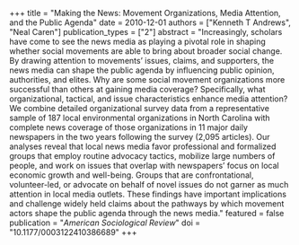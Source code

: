 +++
title = "Making the News: Movement Organizations, Media Attention, and the Public Agenda"
date = 2010-12-01
authors = ["Kenneth T Andrews", "Neal Caren"]
publication_types = ["2"]
abstract = "Increasingly, scholars have come to see the news media as playing a pivotal role in shaping whether social movements are able to bring about broader social change. By drawing attention to movements’ issues, claims, and supporters, the news media can shape the public agenda by influencing public opinion, authorities, and elites. Why are some social movement organizations more successful than others at gaining media coverage? Specifically, what organizational, tactical, and issue characteristics enhance media attention? We combine detailed organizational survey data from a representative sample of 187 local environmental organizations in North Carolina with complete news coverage of those organizations in 11 major daily newspapers in the two years following the survey (2,095 articles). Our analyses reveal that local news media favor professional and formalized groups that employ routine advocacy tactics, mobilize large numbers of people, and work on issues that overlap with newspapers’ focus on local economic growth and well-being. Groups that are confrontational, volunteer-led, or advocate on behalf of novel issues do not garner as much attention in local media outlets. These findings have important implications and challenge widely held claims about the pathways by which movement actors shape the public agenda through the news media."
featured = false
publication = "*American Sociological Review*"
doi = "10.1177/0003122410386689"
+++

